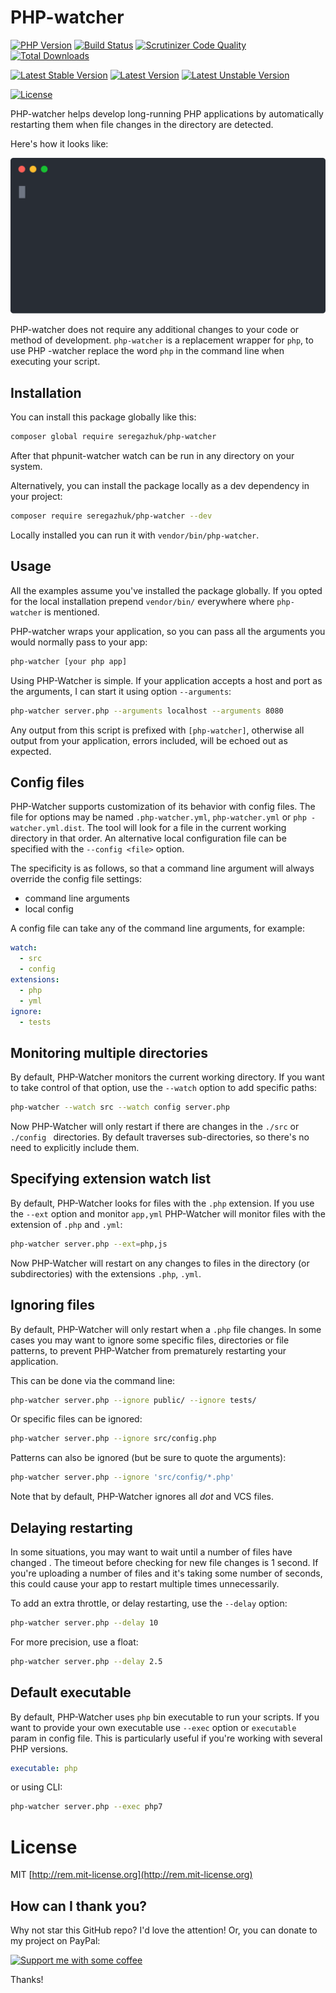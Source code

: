 # PHP-watcher

[![PHP Version](https://img.shields.io/packagist/php-v/seregazhuk/php-watcher.svg)](https://php.net/)
[![Build Status](https://travis-ci.org/seregazhuk/php-watcher.svg?branch=master)](https://travis-ci.org/seregazhuk/php-watcher)
[![Scrutinizer Code Quality](https://scrutinizer-ci.com/g/seregazhuk/php-watcher/badges/quality-score.png?b=master)](https://scrutinizer-ci.com/g/seregazhuk/php-watcher/?branch=master)
[![Total Downloads](https://poser.pugx.org/seregazhuk/php-watcher/downloads)](https://packagist.org/packages/seregazhuk/php-watcher)

[![Latest Stable Version](https://poser.pugx.org/seregazhuk/php-watcher/v/stable)](https://packagist.org/packages/seregazhuk/php-watcher)
[![Latest Version](https://img.shields.io/packagist/v/seregazhuk/php-watcher.svg)](https://packagist.org/packages/seregazhuk/php-watcher)
[![Latest Unstable Version](https://poser.pugx.org/seregazhuk/php-watcher/v/unstable)](https://packagist.org/packages/seregazhuk/php-watcher)

[![License](https://poser.pugx.org/seregazhuk/php-watcher/license)](https://packagist.org/packages/seregazhuk/php-watcher)

PHP-watcher helps develop long-running PHP applications by automatically
 restarting them when file changes in the directory are detected.
 
Here's how it looks like:
 
![watcher screenshot](images/demo.svg)

PHP-watcher does not require any additional changes to your code or method of
 development. `php-watcher` is a replacement wrapper for `php`, to use PHP
 -watcher replace the word `php` in the command line when executing your script.

## Installation

You can install this package globally like this:

```bash
composer global require seregazhuk/php-watcher
```

After that phpunit-watcher watch can be run in any directory on your system.

Alternatively, you can install the package locally as a dev dependency in your
 project:

```bash
composer require seregazhuk/php-watcher --dev
```
Locally installed you can run it with `vendor/bin/php-watcher`.

## Usage

All the examples assume you've installed the package globally. If you opted for the local installation prepend `vendor/bin/` everywhere where `php-watcher` is mentioned.

PHP-watcher wraps your application, so you can pass all the arguments you
 would normally pass to your app:

```bash
php-watcher [your php app]
```

Using PHP-Watcher is simple. If your application accepts a host and port as the
 arguments, I can start it using option `--arguments`:

```bash
php-watcher server.php --arguments localhost --arguments 8080
```

Any output from this script is prefixed with `[php-watcher]`, otherwise all
 output from your application, errors included, will be echoed out as expected.

## Config files

PHP-Watcher supports customization of its behavior with config files. The
 file for options may be named `.php-watcher.yml`, `php-watcher.yml` or `php
 -watcher.yml.dist`. The tool will look for a file in the current working directory in that order. 
An alternative local configuration file can be specified with the `--config
 <file>` option.

The specificity is as follows, so that a command line argument will always override the config file settings:

- command line arguments
- local config

A config file can take any of the command line arguments, for example:

```yml
watch:
  - src
  - config
extensions:
  - php
  - yml
ignore:
  - tests
```

## Monitoring multiple directories

By default, PHP-Watcher monitors the current working directory. If you want to
 take control of that option, use the `--watch` option to add specific paths:

```bash
php-watcher --watch src --watch config server.php
```

Now PHP-Watcher will only restart if there are changes in the `./src` or
 `./config
` directories. By default traverses sub-directories, so there's no
 need to explicitly include them.

## Specifying extension watch list

By default, PHP-Watcher looks for files with the `.php` extension. If you use
 the `--ext` option and monitor `app,yml` PHP-Watcher will monitor files with
  the extension of `.php` and `.yml`:

```bash
php-watcher server.php --ext=php,js
```

Now PHP-Watcher will restart on any changes to files in the directory (or
 subdirectories) with the extensions `.php`, `.yml`.

## Ignoring files

By default, PHP-Watcher will only restart when a `.php` file changes. In
 some cases you may want to ignore some specific files, directories or file
  patterns, to prevent PHP-Watcher from prematurely restarting your application.

This can be done via the command line:

```bash
php-watcher server.php --ignore public/ --ignore tests/
```

Or specific files can be ignored:

```bash
php-watcher server.php --ignore src/config.php
```

Patterns can also be ignored (but be sure to quote the arguments):

```bash
php-watcher server.php --ignore 'src/config/*.php'
```

Note that by default, PHP-Watcher ignores all *dot* and VCS files.

## Delaying restarting

In some situations, you may want to wait until a number of files have changed
. The timeout before checking for new file changes is 1 second. If you're
 uploading a number of files and it's taking some number of seconds, this could cause your app to 
 restart multiple times unnecessarily.

To add an extra throttle, or delay restarting, use the `--delay` option:

```bash
php-watcher server.php --delay 10 
```

For more precision, use a float:

```bash
php-watcher server.php --delay 2.5 
```

## Default executable

By default, PHP-Watcher uses `php` bin executable to run your scripts. If you
 want to provide your own executable use `--exec` option or `executable
 ` param in config file. This is particularly useful if you're working with
  several PHP versions.

```yml
executable: php
```

or using CLI:

```bash
php-watcher server.php --exec php7
```

# License

MIT [http://rem.mit-license.org](http://rem.mit-license.org)

## How can I thank you?

Why not star this GitHub repo? I'd love the attention!
Or, you can donate to my project on PayPal:

[![Support me with some coffee](https://img.shields.io/badge/donate-paypal-orange.svg)](https://www.paypal.me/seregazhuk)

Thanks! 
